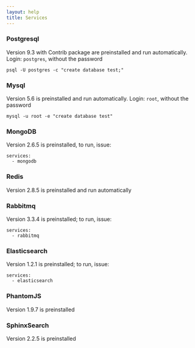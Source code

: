 ```yaml
---
layout: help
title: Services
---
```


### Postgresql

Version 9.3 with Contrib package are preinstalled and run automatically. Login: `postgres`, without the password

    psql -U postgres -c "create database test;"


### Mysql

Version 5.6 is preinstalled and run automatically. Login: `root`, without the password

    mysql -u root -e "create database test"

### MongoDB

Version 2.6.5 is preinstalled, to run, issue:

    services:
      - mongodb

### Redis

Version 2.8.5 is preinstalled and run automatically

### Rabbitmq

Version 3.3.4 is preinstalled; to run, issue:

    services:
      - rabbitmq

### Elasticsearch

Version 1.2.1 is preinstalled; to run, issue:

    services:
      - elasticsearch

### PhantomJS

Version 1.9.7 is preinstalled

### SphinxSearch

Version 2.2.5 is preinstalled
